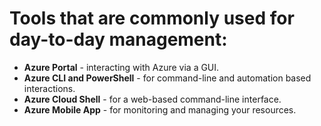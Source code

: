 # Tools that are commonly used for day-to-day management:

- **Azure Portal** - interacting with Azure via a GUI.
- **Azure CLI and PowerShell** - for command-line and automation based interactions.
- **Azure Cloud Shell** - for a web-based command-line interface.
- **Azure Mobile App** - for monitoring and managing your resources.

<!--stackedit_data:
eyJoaXN0b3J5IjpbLTIzNzQ5MzcyOF19
-->
